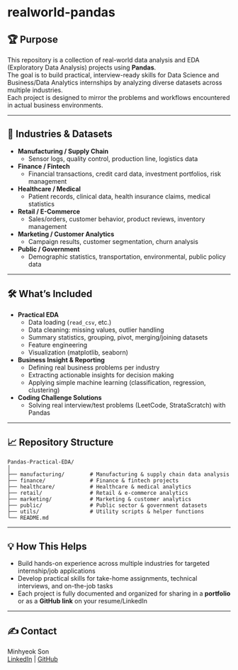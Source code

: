 # realworld-pandas

## 🏆 Purpose
This repository is a collection of real-world data analysis and EDA (Exploratory Data Analysis) projects using **Pandas**.  
The goal is to build practical, interview-ready skills for Data Science and Business/Data Analytics internships by analyzing diverse datasets across multiple industries.  
Each project is designed to mirror the problems and workflows encountered in actual business environments.

---

## 📂 Industries & Datasets

- **Manufacturing / Supply Chain**  
  - Sensor logs, quality control, production line, logistics data
- **Finance / Fintech**  
  - Financial transactions, credit card data, investment portfolios, risk management
- **Healthcare / Medical**  
  - Patient records, clinical data, health insurance claims, medical statistics
- **Retail / E-Commerce**  
  - Sales/orders, customer behavior, product reviews, inventory management
- **Marketing / Customer Analytics**  
  - Campaign results, customer segmentation, churn analysis
- **Public / Government**  
  - Demographic statistics, transportation, environmental, public policy data

---

## 🛠️ What’s Included

- **Practical EDA**
    - Data loading (`read_csv`, etc.)
    - Data cleaning: missing values, outlier handling
    - Summary statistics, grouping, pivot, merging/joining datasets
    - Feature engineering
    - Visualization (matplotlib, seaborn)
- **Business Insight & Reporting**
    - Defining real business problems per industry
    - Extracting actionable insights for decision making
    - Applying simple machine learning (classification, regression, clustering)
- **Coding Challenge Solutions**
    - Solving real interview/test problems (LeetCode, StrataScratch) with Pandas

---

## 📈 Repository Structure


```
Pandas-Practical-EDA/
│
├── manufacturing/        # Manufacturing & supply chain data analysis
├── finance/              # Finance & fintech projects
├── healthcare/           # Healthcare & medical analytics
├── retail/               # Retail & e-commerce analytics
├── marketing/            # Marketing & customer analytics
├── public/               # Public sector & government datasets
├── utils/                # Utility scripts & helper functions
└── README.md
```
---

## 💡 How This Helps

- Build hands-on experience across multiple industries for targeted internship/job applications
- Develop practical skills for take-home assignments, technical interviews, and on-the-job tasks
- Each project is fully documented and organized for sharing in a **portfolio** or as a **GitHub link** on your resume/LinkedIn

---

## ✍️ Contact

Minhyeok Son  
[LinkedIn](https://www.linkedin.com/in/sonminhyeok) | [GitHub](https://github.com/sonminhyeok)
